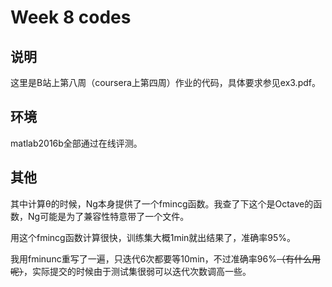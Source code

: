 # Week 8 codes

## 说明

这里是B站上第八周（coursera上第四周）作业的代码，具体要求参见ex3.pdf。

## 环境

matlab2016b全部通过在线评测。

## 其他

其中计算θ的时候，Ng本身提供了一个fmincg函数。我查了下这个是Octave的函数，Ng可能是为了兼容性特意带了一个文件。

用这个fmincg函数计算很快，训练集大概1min就出结果了，准确率95%。

我用fminunc重写了一遍，只迭代6次都要等10min，不过准确率96%~~（有什么用呢）~~，实际提交的时候由于测试集很弱可以迭代次数调高一些。